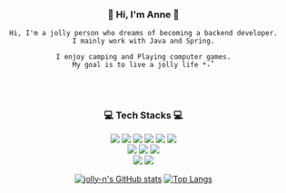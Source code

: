 <div align="center">

 ### 🦦 Hi, I'm Anne 🦦
  ```
  Hi, I'm a jolly person who dreams of becoming a backend developer.
  I mainly work with Java and Spring.

  I enjoy camping and Playing computer games.
  My goal is to live a jolly life *₊˚
  ```
 
 </br> </br>
 
 ### 💻 Tech Stacks 💻
  <img src="https://img.shields.io/badge/Java-CC9900?style=flat-square&logo=java&logoColor=white"/>
  <img src="https://img.shields.io/badge/Python-3776AB?style=flat-square&logo=Python&logoColor=white"/>

  <img src="https://img.shields.io/badge/HTML-E34F26?style=flat-square&logo=HTML5&logoColor=white"/>
  <img src="https://img.shields.io/badge/CSS-1572B6?style=flat-square&logo=CSS3&logoColor=white"/>
  <img src="https://img.shields.io/badge/JavaScript-F7DF1E?style=flat-square&logo=JavaScript&logoColor=black"/>
  <img src="https://img.shields.io/badge/Bootstrap-7952B3?style=flat-square&logo=Bootstrap&logoColor=white"/> </br>

  <img src="https://img.shields.io/badge/Spring-6DB33F?style=flat-square&logo=Spring&logoColor=white"/>
  <img src="https://img.shields.io/badge/springboot-6DB33F?style=flat-square&logo=springboot&logoColor=white">
  <img src="https://img.shields.io/badge/MySQL-4479A1?style=flat-square&logo=MySQL&logoColor=white"/> </br>

  <img src="https://img.shields.io/badge/Git-F05032?style=flat-square&logo=Git&logoColor=white"/>
  <img src="https://img.shields.io/badge/GitHub-181717?style=flat-square&logo=GitHub&logoColor=white"/>

  [![jolly-n's GitHub stats](https://github-readme-stats.vercel.app/api?username=jolly-n&show_icons=true&count_private=true&theme=codeSTACKr)](https://github.com/jolly-n/github-readme-stats)
  [![Top Langs](https://github-readme-stats.vercel.app/api/top-langs/?username=jolly-n&layout=compact&theme=codeSTACKr)](https://github.com/jolly-n/github-readme-stats)

</div>

<!--
**jolly-n/jolly-n** is a ✨ _special_ ✨ repository because its `README.md` (this file) appears on your GitHub profile.

Here are some ideas to get you started:

- 🔭 I’m currently working on ...
- 🌱 I’m currently learning ...
- 👯 I’m looking to collaborate on ...
- 🤔 I’m looking for help with ...
- 💬 Ask me about ...
- 📫 How to reach me: ...
- 😄 Pronouns: ...
- ⚡ Fun fact: ...
-->
